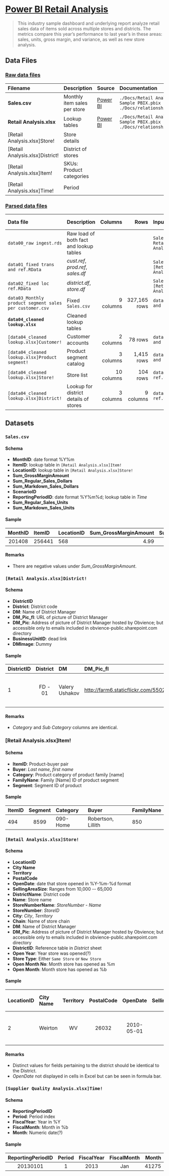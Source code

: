 # [Power BI Retail Analysis](https://docs.microsoft.com/en-us/power-bi/sample-retail-analysis)

> This industry sample dashboard and underlying report analyze retail sales data of items sold across multiple stores and districts. The metrics compare this year’s performance to last year’s in these areas: sales, units, gross margin, and variance, as well as new store analysis.

## Data Files

### [Raw data files](https://drive.google.com/open?id=1JEM2_Aa8ehTuon488P27EhG9zK9Um9g_)

| Filename | Description | Source | Documentation | Columns | Rows | Size |
|:---------|:------------|:-------|:--------------|--------:|-----:|-----:|
| **Sales.csv** | Monthly item sales per store | [Power BI](http://download.microsoft.com/download/9/6/D/96DDC2FF-2568-491D-AAFA-AFDD6F763AE3/Retail%20Analysis%20Sample%20PBIX.pbix) | `./Docs/Retail Analysis Sample PBIX.pbix`<br/>`./Docs/relationships.png` | 10 columns | 923,371 | 42,114,725 bytes |
| **Retail Analysis.xlsx** | Lookup tables | [Power BI](http://download.microsoft.com/download/9/6/D/96DDC2FF-2568-491D-AAFA-AFDD6F763AE3/Retail%20Analysis%20Sample%20PBIX.pbix) | `./Docs/Retail Analysis Sample PBIX.pbix`<br/>`./Docs/relationships.png` |  |  | 9,145,174 bytes |
| [Retail Analysis.xlsx]Store! | Store details |  |  | 19 columns | 104 rows |  |
| [Retail Analysis.xlsx]District! | District of stores |  |  | 7 columns | 9 rows |  |
| [Retail Analysis.xlsx]Item! | SKUs: Product categories |  |  | 5 columns | 364,184 rows |  |
| [Retail Analysis.xlsx]Time! | Period |  |  | 5 columns | 734 rows |  |

### [Parsed data files](https://drive.google.com/open?id=1V_tIAOQHSr62U1dWFdOfNJTMDhy0C9z6)

| Data file | Description | Columns | Rows | Input data | Processing script |
|:--|:--|--:|--:|:--|:--|
| `data00_raw ingest.rds` | Raw load of both fact and lookup tables |  |  | `Sales.csv`<br/>`Retail Analysis.xlsx` | `script00_raw ingest.R` |
| `data01_fixed trans and ref.RData` | *cust.ref*, *prod.ref*, *sales.df* |  |  | `Sales.csv`<br/>`[Retail Analysis.xlsx]Item!` | `script01_parse and clean ingest.ipynb` |
| `data02_fixed loc ref.RData` | *district.df*, *store.df* |  |  | `Sales.csv`<br/>`[Retail Analysis.xlsx]Item!` | `script01_parse and clean ingest.ipynb` |
| `data03_Monthly product segment sales per customer.csv` | Fixed `Sales.csv` | 9 columns | 327,165 rows | `data01_fixed trans and ref.RData` | `script02_export ingested.R` |
| **`data04_cleaned lookup.xlsx`** | Cleaned lookup tables |  |  |  | `script02_export ingested.R` |
| `[data04_cleaned lookup.xlsx]Customer!` | Customer accounts | 2 columns | 78 rows | `data01_fixed trans and ref.RData` |  |
| `[data04_cleaned lookup.xlsx]Product segment!` | Product segment catalog | 3 columns | 1,415 rows | `data01_fixed trans and ref.RData` |  |
| `[data04_cleaned lookup.xlsx]Store!` | Store list | 10 columns | 104 rows | `data02_fixed loc ref.RData` |  |
| `[data04_cleaned lookup.xlsx]District!` | Lookup for district details of stores | 3 columns | 9 columns | `data02_fixed loc ref.RData` |  |

## Datasets

### `Sales.csv`

#### Schema

* __MonthID__: date format %Y%m
* __ItemID__: lookup table in `[Retail Analysis.xlsx]Item!`
* __LocationID__: lookup table in `[Retail Analysis.xlsx]Store!`
* __Sum_GrossMarginAmount__
* __Sum_Regular_Sales_Dollars__
* __Sum_Markdown_Sales_Dollars__
* __ScenarioID__
* __ReportingPeriodID__: date format %Y%m%d; lookup table in *Time*
* __Sum_Regular_Sales_Units__
* __Sum_Markdown_Sales_Units__

#### Sample

| MonthID | ItemID | LocationID | Sum_GrossMarginAmount | Sum_Regular_Sales_Dollars | Sum_Markdown_Sales_Dollars | ScenarioID | ReportingPeriodID | Sum_Regular_Sales_Units | Sum_Markdown_Sales_Units |
|:-:|:--|:--|--:|--:|--:|:--|:-:|--:|--:|
| 201408 | 256441 | 568 | 4.99 | 9.99 | 0 | 1 | 20140801 | 1 | 0 |

#### Remarks

* There are negative values under *Sum_GrossMarginAmount*.

### `[Retail Analysis.xlsx]District!`

#### Schema

* __DistrictID__
* __District__: District code
* __DM__: Name of District Manager
* __DM_Pic_fl__: URL of picture of District Manager
* __DM_Pic__: Address of picture of District Manager hosted by Obvience; but accessible only to emails included in obvience-public.sharepoint.com directory
* __BusinessUnitID__: dead link
* __DMImage__: Dummy

#### Sample

| DistrictID | District | DM | DM_Pic_fl | DM_Pic | BusinessUnitID | DMImage |
|:--|:-:|:--|:--|:--|:--|:-:|
| 1 | FD - 01 | Valery Ushakov | http://farm6.staticflickr.com/5502/11550929204_d49a132feb_o.jpg | [https://obvience-public.sharepoint.com/SiteAssets/images/demo/people/Valery Ushakov.jpg](https://obvience-public.sharepoint.com/SiteAssets/images/demo/people/Valery Ushakov.jpg) | 3 | System.Byte[] |

#### Remarks

* _Category_ and _Sub Category_ columns are identical.

### [Retail Analysis.xlsx]Item!

#### Schema

* __ItemID__: Product-buyer pair
* __Buyer__: *Last name*, *first name*
* __Category__: Product category of product family [name]
* __FamilyNane__: Family [Name] ID of product segment
* __Segment__: Segment ID of product

#### Sample

| ItemID | Segment | Category | Buyer | FamilyNane |
|:--|:-:|:--|:--|:--|
| 494 | 8599 | 090-Home | Robertson, Lillith | 850 |

### `[Retail Analysis.xlsx]Store!`

#### Schema

* __LocationID__
* __City Name__
* __Territory__
* __PostalCode__
* __OpenDate__: date that store opened in %Y-%m-%d format
* __SellingAreaSize__: Ranges from 10,000 -- 65,000
* __DistrictName__: District code
* __Name__: Store name
* __StoreNumberName__: *StoreNumber* - *Name*
* __StoreNumber__: *StoreID*
* __City__: *City*, *Territory*
* __Chain__: Name of store chain
* __DM__: Name of District Manager
* __DM_Pic__: Address of picture of District Manager hosted by Obvience; but accessible only to emails included in obvience-public.sharepoint.com directory
* __DistrictID__: Reference table in *District* sheet
* __Open Year__: Year store was opened(?)
* __Store Type__: Either `Same Store` or `New Store`
* __Open Month No__: Month store has opened as %m
* __Open Month__: Month store has opened as %b

#### Sample

| LocationID | City Name | Territory | PostalCode | OpenDate | SellingAreaSize | DistrictName | Name | StoreNumberName | StoreNumber | City | Chain | DM | DM_Pic | DistrictID | Open Year | Store Type | Open Month No | Open Month |
|:--|:--|:-:|:-:|:-:|--:|:--|:--|:--|:-:|:--|:--|:--|:-:|:-:|:-:|:-:|:-:|:-:|
| 2 | Weirton | WV | 26032 | 2010-05-01 | 40000 | FD - District #4 | Weirton Fashions Direct | 2 - Weirton Fashions Direct | 2 | Weirton, WV | Fashions Direct | Andrew Ma | [https://obvience-public.sharepoint.com/SiteAssets/images/demo/people/Andrew Ma.jpg](https://obvience-public.sharepoint.com/SiteAssets/images/demo/people/Andrew Ma.jpg) | 4 | 2010 | Same Store | 5 | May |

#### Remarks

* Distinct values for fields pertaining to the district should be identical to the District.
* _OpenDate_ not displayed in cells in Excel but can be seen in formula bar.

### `[Supplier Quality Analysis.xlsx]Time!`

#### Schema

* __ReportingPeriodID__
* __Period__: Period index
* __FiscalYear__: Year in %Y
* __FiscalMonth__: Month in %b
* __Month__: Numeric date(?)

#### Sample

| ReportingPeriodID | Period | FiscalYear | FiscalMonth | Month |
|:-:|:-:|:-:|:-:|--:|
| 20130101 | 1 | 2013 | Jan | 41275 |
